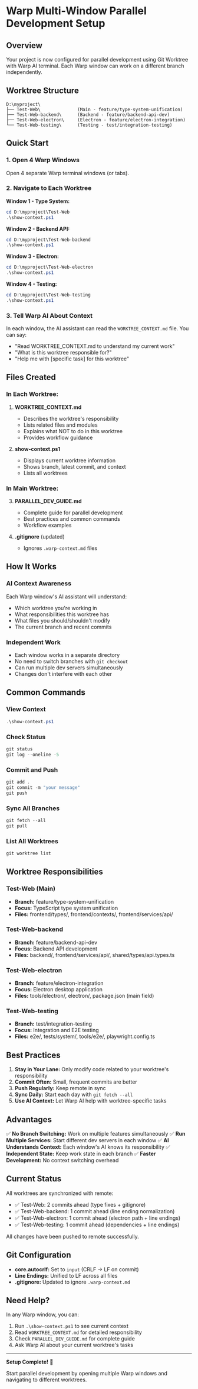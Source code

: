 # Warp Multi-Window Parallel Development Setup

## Overview

Your project is now configured for parallel development using Git Worktree with Warp AI terminal. Each Warp window can work on a different branch independently.

## Worktree Structure

```
D:\myproject\
├── Test-Web\              (Main - feature/type-system-unification)
├── Test-Web-backend\      (Backend - feature/backend-api-dev)
├── Test-Web-electron\     (Electron - feature/electron-integration)
└── Test-Web-testing\      (Testing - test/integration-testing)
```

## Quick Start

### 1. Open 4 Warp Windows

Open 4 separate Warp terminal windows (or tabs).

### 2. Navigate to Each Worktree

**Window 1 - Type System:**
```powershell
cd D:\myproject\Test-Web
.\show-context.ps1
```

**Window 2 - Backend API:**
```powershell
cd D:\myproject\Test-Web-backend
.\show-context.ps1
```

**Window 3 - Electron:**
```powershell
cd D:\myproject\Test-Web-electron
.\show-context.ps1
```

**Window 4 - Testing:**
```powershell
cd D:\myproject\Test-Web-testing
.\show-context.ps1
```

### 3. Tell Warp AI About Context

In each window, the AI assistant can read the `WORKTREE_CONTEXT.md` file. You can say:
- "Read WORKTREE_CONTEXT.md to understand my current work"
- "What is this worktree responsible for?"
- "Help me with [specific task] for this worktree"

## Files Created

### In Each Worktree:

1. **WORKTREE_CONTEXT.md**
   - Describes the worktree's responsibility
   - Lists related files and modules
   - Explains what NOT to do in this worktree
   - Provides workflow guidance

2. **show-context.ps1**
   - Displays current worktree information
   - Shows branch, latest commit, and context
   - Lists all worktrees

### In Main Worktree:

3. **PARALLEL_DEV_GUIDE.md**
   - Complete guide for parallel development
   - Best practices and common commands
   - Workflow examples

4. **.gitignore** (updated)
   - Ignores `.warp-context.md` files

## How It Works

### AI Context Awareness

Each Warp window's AI assistant will understand:
- Which worktree you're working in
- What responsibilities this worktree has
- What files you should/shouldn't modify
- The current branch and recent commits

### Independent Work

- Each window works in a separate directory
- No need to switch branches with `git checkout`
- Can run multiple dev servers simultaneously
- Changes don't interfere with each other

## Common Commands

### View Context
```powershell
.\show-context.ps1
```

### Check Status
```powershell
git status
git log --oneline -5
```

### Commit and Push
```powershell
git add .
git commit -m "your message"
git push
```

### Sync All Branches
```powershell
git fetch --all
git pull
```

### List All Worktrees
```powershell
git worktree list
```

## Worktree Responsibilities

### Test-Web (Main)
- **Branch:** feature/type-system-unification
- **Focus:** TypeScript type system unification
- **Files:** frontend/types/, frontend/contexts/, frontend/services/api/

### Test-Web-backend
- **Branch:** feature/backend-api-dev
- **Focus:** Backend API development
- **Files:** backend/, frontend/services/api/, shared/types/api.types.ts

### Test-Web-electron
- **Branch:** feature/electron-integration
- **Focus:** Electron desktop application
- **Files:** tools/electron/, electron/, package.json (main field)

### Test-Web-testing
- **Branch:** test/integration-testing
- **Focus:** Integration and E2E testing
- **Files:** e2e/, tests/system/, tools/e2e/, playwright.config.ts

## Best Practices

1. **Stay in Your Lane:** Only modify code related to your worktree's responsibility
2. **Commit Often:** Small, frequent commits are better
3. **Push Regularly:** Keep remote in sync
4. **Sync Daily:** Start each day with `git fetch --all`
5. **Use AI Context:** Let Warp AI help with worktree-specific tasks

## Advantages

✅ **No Branch Switching:** Work on multiple features simultaneously
✅ **Run Multiple Services:** Start different dev servers in each window
✅ **AI Understands Context:** Each window's AI knows its responsibility
✅ **Independent State:** Keep work state in each branch
✅ **Faster Development:** No context switching overhead

## Current Status

All worktrees are synchronized with remote:
- ✅ Test-Web: 2 commits ahead (type fixes + gitignore)
- ✅ Test-Web-backend: 1 commit ahead (line ending normalization)
- ✅ Test-Web-electron: 1 commit ahead (electron path + line endings)
- ✅ Test-Web-testing: 1 commit ahead (dependencies + line endings)

All changes have been pushed to remote successfully.

## Git Configuration

- **core.autocrlf:** Set to `input` (CRLF → LF on commit)
- **Line Endings:** Unified to LF across all files
- **.gitignore:** Updated to ignore `.warp-context.md`

## Need Help?

In any Warp window, you can:
1. Run `.\show-context.ps1` to see current context
2. Read `WORKTREE_CONTEXT.md` for detailed responsibility
3. Check `PARALLEL_DEV_GUIDE.md` for complete guide
4. Ask Warp AI about your current worktree's tasks

---

**Setup Complete!** 🎉

Start parallel development by opening multiple Warp windows and navigating to different worktrees.

